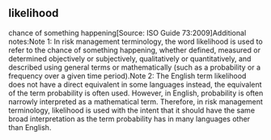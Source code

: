 ## likelihood

chance of something happening[Source: ISO Guide 73:2009]Additional notes:Note 1: In risk management terminology, the word likelihood is used to refer to the chance of something happening, whether defined, measured or determined objectively or subjectively, qualitatively or quantitatively, and described using general terms or mathematically (such as a probability or a frequency over a given time period).Note 2: The English term likelihood does not have a direct equivalent in some languages  instead, the equivalent of the term probability is often used. However, in English, probability is often narrowly interpreted as a mathematical term. Therefore, in risk management terminology, likelihood is used with the intent that it should have the same broad interpretation as the term probability has in many languages other than English.

